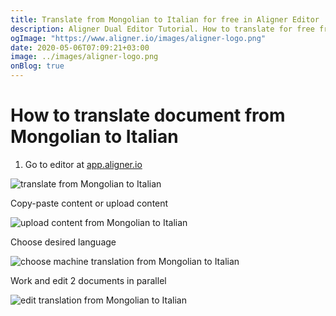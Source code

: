 ```yaml
---
title: Translate from Mongolian to Italian for free in Aligner Editor
description: Aligner Dual Editor Tutorial. How to translate for free from Mongolian to Italian. Aligner is multilingual document management platform. 
ogImage: "https://www.aligner.io/images/aligner-logo.png"
date: 2020-05-06T07:09:21+03:00
image: ../images/aligner-logo.png
onBlog: true
---
```


# How to translate document from Mongolian to Italian

1. Go to editor at [app.aligner.io](https://app.aligner.io "Aligner App web page")

![translate from Mongolian to Italian](../aligner-blank-editor.png "translate from Mongolian to Italian")

Copy-paste content or upload content

![upload content from Mongolian to Italian](../aligner-uploaded-document.png "upload content from Mongolian to Italian")

Choose desired language

![choose machine translation from Mongolian to Italian](../aligner-language-dropdown.png "choose machine translation from Mongolian to Italian")

Work and edit 2 documents in parallel

![edit translation from Mongolian to Italian](../aligner-double-sitded-editor.png "edit translation from Mongolian to Italian")

